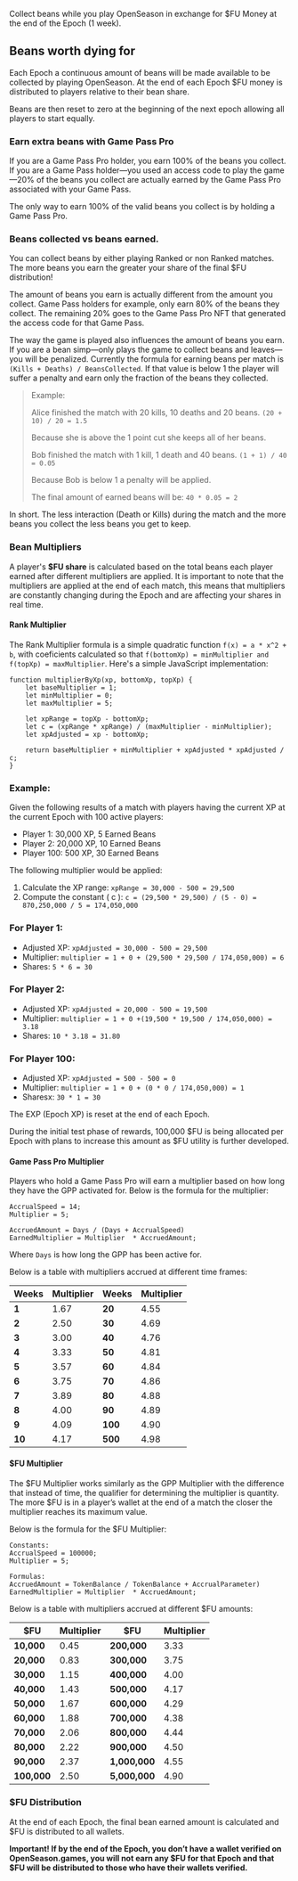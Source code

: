Collect beans while you play OpenSeason in exchange for $FU Money at the end of the Epoch (1 week).

## Beans worth dying for

Each Epoch a continuous amount of beans will be made available to be collected by playing OpenSeason. At the end of each Epoch $FU money is distributed to players relative to their bean share.

Beans are then reset to zero at the beginning of the next epoch allowing all players to start equally.

### Earn extra beans with Game Pass Pro

If you are a Game Pass Pro holder, you earn 100% of the beans you collect. If you are a Game Pass holder—you used an access code to play the game—20% of the beans you collect are actually earned by the Game Pass Pro associated with your Game Pass.

The only way to earn 100% of the valid beans you collect is by holding a Game Pass Pro.

### Beans collected vs beans earned.

You can collect beans by either playing Ranked or non Ranked matches. The more beans you earn the greater your share of the final $FU distribution!

The amount of beans you earn is actually different from the amount you collect. Game Pass holders for example, only earn 80% of the beans they collect. The remaining 20% goes to the Game Pass Pro NFT that generated the access code for that Game Pass.

The way the game is played also influences the amount of beans you earn. If you are a bean simp—only plays the game to collect beans and leaves— you will be penalized.
Currently the formula for earning beans per match is `(Kills + Deaths) / BeansCollected`.
If that value is below 1 the player will suffer a penalty and earn only the fraction of the beans they collected.

> Example:
>
> Alice finished the match with 20 kills, 10 deaths and 20 beans.
> `(20 + 10) / 20 = 1.5`
>
> Because she is above the 1 point cut she keeps all of her beans.
>
> Bob finished the match with 1 kill, 1 death and 40 beans.
> `(1 + 1) / 40 = 0.05`
>
> Because Bob is below 1 a penalty will be applied.
>
> The final amount of earned beans will be:
> `40 * 0.05 = 2`

In short. The less interaction (Death or Kills) during the match and the more beans you collect the less beans you get to keep.

### Bean Multipliers

A player's **$FU share** is calculated based on the total beans each player earned after different multipliers are applied. It is important to note that the multipliers are applied at the end of each match, this means that multipliers are constantly changing during the Epoch and are affecting your shares in real time.

#### Rank Multiplier

The Rank Multiplier formula is a simple quadratic function `f(x) = a * x^2 + b`, with coeficients calculated so that `f(bottomXp) = minMultiplier and f(topXp) = maxMultiplier`. Here's a simple JavaScript implementation:

```
function multiplierByXp(xp, bottomXp, topXp) {
    let baseMultiplier = 1;
    let minMultiplier = 0;
    let maxMultiplier = 5;

    let xpRange = topXp - bottomXp;
    let c = (xpRange * xpRange) / (maxMultiplier - minMultiplier);
    let xpAdjusted = xp - bottomXp;

    return baseMultiplier + minMultiplier + xpAdjusted * xpAdjusted / c;
}
```

### Example:

Given the following results of a match with players having the current XP at the current Epoch with 100 active players:

- Player 1: 30,000 XP, 5 Earned Beans
- Player 2: 20,000 XP, 10 Earned Beans
- Player 100: 500 XP, 30 Earned Beans

The following multiplier would be applied:

1. Calculate the XP range:
   `xpRange = 30,000 - 500 = 29,500`
2. Compute the constant \( c \):
   `c = (29,500 * 29,500) / (5 - 0) = 870,250,000 / 5 = 174,050,000`

### For Player 1:

- Adjusted XP: `xpAdjusted = 30,000 - 500 = 29,500`
- Multiplier: `multiplier = 1 + 0 + (29,500 * 29,500 / 174,050,000) = 6`
- Shares: `5 * 6 = 30`

### For Player 2:

- Adjusted XP: `xpAdjusted = 20,000 - 500 = 19,500`
- Multiplier: `multiplier = 1 + 0 +(19,500 * 19,500 / 174,050,000) = 3.18`
- Shares: `10 * 3.18 = 31.80`

### For Player 100:

- Adjusted XP: `xpAdjusted = 500 - 500 = 0`
- Multiplier: `multiplier = 1 + 0 + (0 * 0 / 174,050,000) = 1`
- Sharesx: `30 * 1 = 30`

The EXP (Epoch XP) is reset at the end of each Epoch.

During the initial test phase of rewards, 100,000 $FU is being allocated per Epoch with plans to increase this amount as $FU utility is further developed.

#### Game Pass Pro Multiplier

Players who hold a Game Pass Pro will earn a multiplier based on how long they have the GPP activated for. Below is the formula for the multiplier:

```
AccrualSpeed = 14;
Multiplier = 5;

AccruedAmount = Days / (Days + AccrualSpeed)
EarnedMultiplier = Multiplier  * AccruedAmount;
```

Where `Days` is how long the GPP has been active for.

Below is a table with multipliers accrued at different time frames:

| **Weeks** | **Multiplier** | **Weeks** | **Multiplier** |
| --------- | -------------- | --------- | -------------- |
| **1**     | 1.67           | **20**    | 4.55           |
| **2**     | 2.50           | **30**    | 4.69           |
| **3**     | 3.00           | **40**    | 4.76           |
| **4**     | 3.33           | **50**    | 4.81           |
| **5**     | 3.57           | **60**    | 4.84           |
| **6**     | 3.75           | **70**    | 4.86           |
| **7**     | 3.89           | **80**    | 4.88           |
| **8**     | 4.00           | **90**    | 4.89           |
| **9**     | 4.09           | **100**   | 4.90           |
| **10**    | 4.17           | **500**   | 4.98           |

#### $FU Multiplier

The $FU Multiplier works similarly as the GPP Multiplier with the difference that instead of time, the qualifier for determining the multiplier is quantity.
The more $FU is in a player’s wallet at the end of a match the closer the multiplier reaches its maximum value.

Below is the formula for the $FU Multiplier:

```
Constants:
AccrualSpeed = 100000;
Multiplier = 5;

Formulas:
AccruedAmount = TokenBalance / TokenBalance + AccrualParameter)
EarnedMultiplier = Multiplier  * AccruedAmount;
```

Below is a table with multipliers accrued at different $FU amounts:

| **$FU**     | **Multiplier** | **$FU**       | **Multiplier** |
| ----------- | -------------- | ------------- | -------------- |
| **10,000**  | 0.45           | **200,000**   | 3.33           |
| **20,000**  | 0.83           | **300,000**   | 3.75           |
| **30,000**  | 1.15           | **400,000**   | 4.00           |
| **40,000**  | 1.43           | **500,000**   | 4.17           |
| **50,000**  | 1.67           | **600,000**   | 4.29           |
| **60,000**  | 1.88           | **700,000**   | 4.38           |
| **70,000**  | 2.06           | **800,000**   | 4.44           |
| **80,000**  | 2.22           | **900,000**   | 4.50           |
| **90,000**  | 2.37           | **1,000,000** | 4.55           |
| **100,000** | 2.50           | **5,000,000** | 4.90           |

### $FU Distribution

At the end of each Epoch, the final bean earned amount is calculated and $FU is distributed to all wallets.

**Important! If by the end of the Epoch, you don’t have a wallet verified on OpenSeason.games, you will not earn any $FU for that Epoch and that $FU will be distributed to those who have their wallets verified.**
